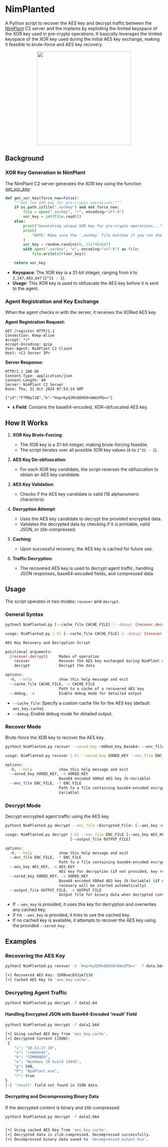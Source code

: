 # NimPlanted

A Python script to recover the AES key and decrypt traffic between the [NimPlant](https://github.com/chvancooten/NimPlant) C2 server and the implants by exploiting the limited keyspace of the XOR key used in pre-crypto operations. It basically leverages the limited keyspace of the XOR key used during the initial AES key exchange, making it feasible to brute-force and  AES key recovery.

<p align="center">
  <img src="/img/planted.jpg" width="300">
</p>

## Background

### XOR Key Generation in NimPlant

The NimPlant C2 server generates the XOR key using the function [get_xor_key](https://github.com/chvancooten/NimPlant/blob/fd17dfb5728562eb380a89dc61dca99026369d66/nimplant.py#L52):

```python
def get_xor_key(force_new=False):
    """Get the XOR key for pre-crypto operations."""
    if os.path.isfile(".xorkey") and not force_new:
        file = open(".xorkey", "r", encoding="utf-8")
        xor_key = int(file.read())
    else:
        print("Generating unique XOR key for pre-crypto operations...")
        print(
            "NOTE: Make sure the '.xorkey' file matches if you run the server elsewhere!"
        )
        xor_key = random.randint(0, 2147483647)
        with open(".xorkey", "w", encoding="utf-8") as file:
            file.write(str(xor_key))

    return xor_key
```

- **Keyspace**: The XOR key is a 31-bit integer, ranging from `0` to `2,147,483,647` (`2^31 - 1`).
- **Usage**: This XOR key is used to obfuscate the AES key before it is sent to the agent.

### Agent Registration and Key Exchange

When the agent checks in with the server, it receives the XORed AES key.

**Agent Registration Request:**

```http
GET /register HTTP/1.1
Connection: Keep-Alive
Accept: */*
Accept-Encoding: gzip
User-Agent: NimPlant C2 Client
Host: <C2 Server IP>
```

**Server Response:**

```http
HTTP/1.1 200 OK
Content-Type: application/json
Content-Length: 49
Server: NimPlant C2 Server
Date: Thu, 31 Oct 2024 07:53:14 GMT

{"id":"F7RRpl1Q","k":"Hxp+byQ2MxQOHS0+bWoSPQ=="}
```

- **`k` Field**: Contains the base64-encoded, XOR-obfuscated AES key.


## How It Works

1. **XOR Key Brute-Forcing**:
   - The XOR key is a 31-bit integer, making brute-forcing feasible.
   - The script iterates over all possible XOR key values (`0` to `2^31 - 1`).

2. **AES Key De-obfuscation**:
   - For each XOR key candidate, the script reverses the obfuscation to obtain an AES key candidate.

3. **AES Key Validation**:
   - Checks if the AES key candidate is valid (16 alphanumeric characters).

4. **Decryption Attempt**:
   - Uses the AES key candidate to decrypt the provided encrypted data.
   - Validates the decrypted data by checking if it is printable, valid JSON, or zlib-compressed.

5. **Caching**:
   - Upon successful recovery, the AES key is cached for future use.

6. **Traffic Decryption**:
   - The recovered AES key is used to decrypt agent traffic, handling JSON responses, base64-encoded fields, and compressed data.

## Usage

The script operates in two modes: `recover` and `decrypt`.

### General Syntax

```bash
python3 NimPlanted.py [--cache_file CACHE_FILE] [--debug] {recover,decrypt} [options]

usage: NimPlanted.py [-h] [--cache_file CACHE_FILE] [--debug] {recover,decrypt} ...

AES Key Recovery and Decryption Script

positional arguments:
  {recover,decrypt}     Modes of operation
    recover             Recover the AES key exchanged during NimPlant agent check-in
    decrypt             Decrypt the data

options:
  -h, --help            show this help message and exit
  --cache_file CACHE_FILE, -c CACHE_FILE
                        Path to a cache of a recovered AES key
  --debug, -d           Enable debug mode for detailed output
```

- `--cache_file`: Specify a custom cache file for the AES key (default: `aes_key.cache`).
- `--debug`: Enable debug mode for detailed output.

### Recover Mode

Brute-force the XOR key to recover the AES key.


```bash
python3 NimPlanted.py recover --xored_key <XORed_Key_Base64> --enc_file <Encrypted_File>

usage: NimPlanted.py recover [-h] --xored_key XORED_KEY --enc_file ENC_FILE

options:
  -h, --help            show this help message and exit
  --xored_key XORED_KEY, -k XORED_KEY
                        Base64 encoded XORed AES key (k-Variable)
  --enc_file ENC_FILE, -f ENC_FILE
                        Path to a file containing base64-encoded encrypted data (Ideally a short t- or data-
                        Variable)
```


### Decrypt Mode

Decrypt encrypted agent traffic using the AES key.


```bash
python3 NimPlanted.py decrypt --enc_file <Encrypted_File> [--aes_key <AES_Key>] [--xored_key <XORed_Key_Base64>] [--output_file <Output_File>]

usage: NimPlanted.py decrypt [-h] --enc_file ENC_FILE [--aes_key AES_KEY] [--xored_key XORED_KEY]
                             [--output_file OUTPUT_FILE]

options:
  -h, --help            show this help message and exit
  --enc_file ENC_FILE, -f ENC_FILE
                        Path to a file containing base64-encoded encrypted data
  --aes_key AES_KEY, -a AES_KEY
                        AES key for decryption (if not provided, key recovery will be attempted)
  --xored_key XORED_KEY, -k XORED_KEY
                        Base64 encoded XORed AES key (k-Variable) (if no AES key or cached key is available,
                        recovery will be started automatically)
  --output_file OUTPUT_FILE, -o OUTPUT_FILE
                        Output file for binary data when decrypted content is not JSON
```


- If `--aes_key` is provided, it uses this key for decryption and overwrites any cached key.
- If no `--aes_key` is provided, it tries to use the cached key.
- If no cached key is available, it attempts to recover the AES key using the provided `--xored_key`.

## Examples

### Recovering the AES Key


```bash
python3 NimPlanted.py recover -k 'Hxp+byQ2MxQOHS0+bWoSPQ==' -f data.b64

[+] Recovered AES Key: 15RBvecEXJyk71Jd
[+] Cached AES Key to 'aes_key.cache'.
```

### Decrypting Agent Traffic


```bash
python3 NimPlanted.py decrypt -f data2.64
```

#### Handling Encrypted JSON with Base64-Encoded 'result' Field


```bash
python3 NimPlanted.py decrypt -f data2.b64

[+] Using cached AES Key from 'aes_key.cache'.
[+] Decrypted Content (JSON):
 {
    "i": "10.13.37.10",
    "u": "commando",
    "h": "COMMANDO",
    "o": "Windows 10 build 19045",
    "p": 548,
    "P": "NimPlant.exe",
    "r": true
}
[-] 'result' field not found in JSON data.
```

#### Decrypting and Decompressing Binary Data

If the decrypted content is binary and zlib-compressed:


```bash
python3 NimPlanted.py decrypt -f data3.b64


[+] Using cached AES Key from 'aes_key.cache'.
[+] Decrypted data is zlib-compressed. Decompressed successfully.
[+] Decompressed binary data saved to 'decompressed_output.bin'.
```

